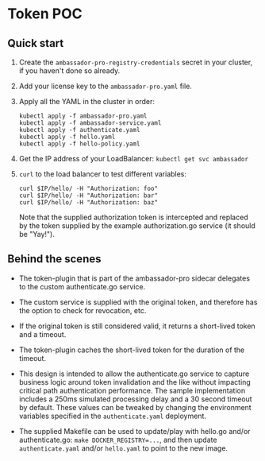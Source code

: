 # Token POC

## Quick start

1. Create the `ambassador-pro-registry-credentials` secret in your cluster, if you haven't done so already.
2. Add your license key to the `ambassador-pro.yaml` file.
3. Apply all the YAML in the cluster in order:
   
   ```
   kubectl apply -f ambassador-pro.yaml
   kubectl apply -f ambassador-service.yaml
   kubectl apply -f authenticate.yaml
   kubectl apply -f hello.yaml
   kubectl apply -f hello-policy.yaml
   ```

4. Get the IP address of your LoadBalancer: `kubectl get svc ambassador`

5. `curl` to the load balancer to test different variables:

   ```
   curl $IP/hello/ -H "Authorization: foo"
   curl $IP/hello/ -H "Authorization: bar"
   curl $IP/hello/ -H "Authorization: baz"
   ```

   Note that the supplied authorization token is intercepted and
   replaced by the token supplied by the example authorization.go
   service (it should be "Yay!").

## Behind the scenes

* The token-plugin that is part of the ambassador-pro sidecar
  delegates to the custom authenticate.go service.

* The custom service is supplied with the original token, and
  therefore has the option to check for revocation, etc.

* If the original token is still considered valid, it returns a
  short-lived token and a timeout.

* The token-plugin caches the short-lived token for the duration of
  the timeout.

* This design is intended to allow the authenticate.go service to
  capture business logic around token invalidation and the like
  without impacting critical path authentication performance. The
  sample implementation includes a 250ms simulated processing delay
  and a 30 second timeout by default. These values can be tweaked by
  changing the environment variables specified in the
  `authenticate.yaml` deployment.

* The supplied Makefile can be used to update/play with hello.go
  and/or authenticate.go: `make DOCKER_REGISTRY=...`, and then update
  `authenticate.yaml` and/or `hello.yaml` to point to the new image.
